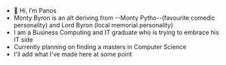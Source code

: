 - 👋 Hi, I’m Panos 
- Monty Byron is an alt deriving  from --Monty Pytho--(favourite comedic personality) and Lord Byron (local memorial personality)
- I am a Business Computing and IT graduate who is trying to embrace his IT side
- Currently planning on finding a masters in Computer Science 
- I'll add what I've made here at some point
